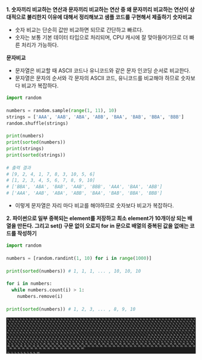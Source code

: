 
**1. 숫자끼리 비교하는 연산과 문자끼리 비교하는 연산 중 왜 문자끼리 비교하는 연산이 상대적으로 불리한지 이유에 대해서 정리해보고 샘플 코드를 구현해서 제출하기**
**숫자비교**
- 숫자 비교는 단순히 값만 비교하면 되므로 간단하고 빠르다.
- 숫자는 보통 기본 데이터 타입으로 처리되며, CPU 캐시에 잘 맞아들어가므로 더 빠른 처리가 가능하다.

**문자비교**
- 문자열은 비교할 때 ASCII 코드나 유니코드와 같은 문자 인코딩 순서로 비교한다.
- 문자열은 문자의 순서와 각 문자의 ASCII 코드, 유니코드를 비교해야 하므로 숫자보다 비교가 복잡하다.

```py
import random

numbers = random.sample(range(1, 11), 10)
strings = ['AAA', 'AAB', 'ABA', 'ABB', 'BAA', 'BAB', 'BBA', 'BBB']
random.shuffle(strings)

print(numbers)
print(sorted(numbers))
print(strings)
print(sorted(strings))

# 출력 결과
# [9, 2, 4, 1, 7, 8, 3, 10, 5, 6]
# [1, 2, 3, 4, 5, 6, 7, 8, 9, 10]
# ['BBA', 'ABA', 'BAB', 'AAB', 'BBB', 'AAA', 'BAA', 'ABB']
# ['AAA', 'AAB', 'ABA', 'ABB', 'BAA', 'BAB', 'BBA', 'BBB']
```
- 이렇게 문자열은 자리 마다 비교를 해야하므로 숫자보다 비교가 복잡하다.

**2. 파이썬으로 일부 중복되는 element를 저장하고 최소 element가 10개이상 되는 배열을 만든다. 그리고 set() 구문 없이 오로지 for in 문으로 배열의 중복된 값을 없애는 코드를 작성하기**
```py
import random

numbers = [random.randint(1, 10) for i in range(1000)]

print(sorted(numbers)) # 1, 1, 1, ... , 10, 10, 10

for i in numbers:
  while numbers.count(i) > 1:
    numbers.remove(i)

print(sorted(numbers)) # 1, 2, 3, ... , 8, 9, 10
```
![결과](image.png)
